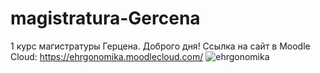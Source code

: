 # magistratura-Gercena
1 курс магистратуры Герцена.
Доброго дня!
Ссылка на сайт в Moodle Cloud: https://ehrgonomika.moodlecloud.com/
![ehrgonomika](http://secrets-of-women.ru/wp-content/uploads/2015/06/7-uprajnenii-dlya-schei_.jpg)
